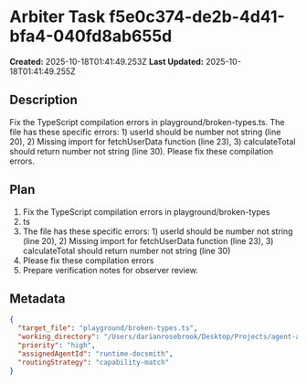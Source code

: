 # Arbiter Task f5e0c374-de2b-4d41-bfa4-040fd8ab655d

**Created:** 2025-10-18T01:41:49.253Z
**Last Updated:** 2025-10-18T01:41:49.255Z

## Description
Fix the TypeScript compilation errors in playground/broken-types.ts. The file has these specific errors: 1) userId should be number not string (line 20), 2) Missing import for fetchUserData function (line 23), 3) calculateTotal should return number not string (line 30). Please fix these compilation errors.

## Plan
1. Fix the TypeScript compilation errors in playground/broken-types
2. ts
3. The file has these specific errors: 1) userId should be number not string (line 20), 2) Missing import for fetchUserData function (line 23), 3) calculateTotal should return number not string (line 30)
4. Please fix these compilation errors
5. Prepare verification notes for observer review.

## Metadata
```json
{
  "target_file": "playground/broken-types.ts",
  "working_directory": "/Users/darianrosebrook/Desktop/Projects/agent-agency",
  "priority": "high",
  "assignedAgentId": "runtime-docsmith",
  "routingStrategy": "capability-match"
}
```